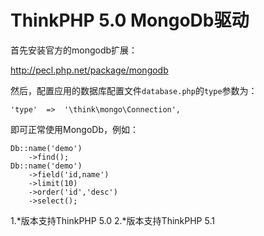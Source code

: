 ThinkPHP 5.0 MongoDb驱动
===============

首先安装官方的mongodb扩展：

http://pecl.php.net/package/mongodb

然后，配置应用的数据库配置文件`database.php`的`type`参数为：

~~~
'type'  =>  '\think\mongo\Connection',
~~~

即可正常使用MongoDb，例如：
~~~
Db::name('demo')
    ->find();
Db::name('demo')
    ->field('id,name')
    ->limit(10)
    ->order('id','desc')
    ->select();
~~~

1.*版本支持ThinkPHP 5.0
2.*版本支持ThinkPHP 5.1 
